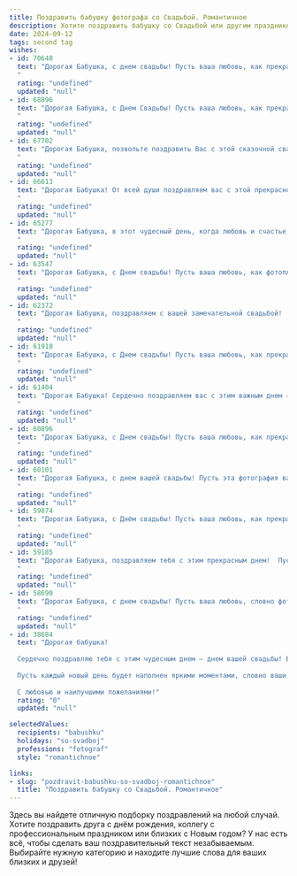 ```yaml
---
title: Поздравить бабушку фотографа со Свадьбой. Романтичное
description: Хотите поздравить бабушку со Свадьбой или другим праздником? Наш ИИ создаст незабываемое поздравление, а вы обязательно выделитесь среди других.  
date: 2024-09-12
tags: second tag
wishes:
- id: 70648
  text: "Дорогая Бабушка, с днем свадьбы! Пусть ваша любовь, как прекрасный снимок, хранит яркие моменты вашей жизни, а каждый день будет полон счастья, как кадр из романтической фотосессии.
  "
  rating: "undefined"
  updated: "null"
- id: 68896
  text: "Дорогая Бабушка, с Днем Свадьбы! Пусть ваша любовь, как прекрасная фотография, хранит яркие краски и неподдельную радость на протяжении многих счастливых лет.
  "
  rating: "undefined"
  updated: "null"
- id: 67702
  text: "Дорогая Бабушка, позвольте поздравить Вас с этой сказочной свадьбой!  Пусть Ваши фотографии, как и Ваши чувства, будут полны любви, радости и нежности.
  "
  rating: "undefined"
  updated: "null"
- id: 66613
  text: "Дорогая Бабушка! От всей души поздравляем вас с этой прекрасной свадьбой! Пусть ваш союз будет таким же красивым и ярким, как снимки, которые вы создаете своими руками. Желаем вам бесконечной любви, счастья и процветания!
  "
  rating: "undefined"
  updated: "null"
- id: 65277
  text: "Дорогая Бабушка, в этот чудесный день, когда любовь и счастье сливаются воедино, позвольте мне поздравить вас с вашей свадьбой! Пусть этот прекрасный день станет началом новой главы в вашей жизни, наполненной любовью, радостью и вдохновением. Как фотограф, я знаю, что вы сможете запечатлеть самые яркие моменты вашего совместного пути, чтобы сохранить их в памяти навсегда. Желаю вам долгих и счастливых лет, наполненных нежностью, заботой и взаимным пониманием!
  "
  rating: "undefined"
  updated: "null"
- id: 63547
  text: "Дорогая Бабушка, с Днем свадьбы! Пусть ваша любовь, как фотопленка, хранит самые яркие моменты жизни, а каждый день будет наполнен теплыми, нежными кадрами счастья.
  "
  rating: "undefined"
  updated: "null"
- id: 62372
  text: "Дорогая Бабушка, поздравляем с вашей замечательной свадьбой!  Пусть ваша любовь, как прекрасная фотография, будет вечной и яркой, хранящей все ваши счастливые мгновения. Желаем вам бесконечного счастья и радости в семейной жизни!
  "
  rating: "undefined"
  updated: "null"
- id: 61910
  text: "Дорогая Бабушка, с Днем свадьбы! Пусть ваша любовь, как прекрасная фотография, остаётся яркой и живой на долгие годы!
  "
  rating: "undefined"
  updated: "null"
- id: 61404
  text: "Дорогая Бабушка! Сердечно поздравляем вас с этим важным днем – днем вашей свадьбы! Пусть ваша любовь, как ваша фотокамера, запечатлеет самые яркие и счастливые моменты вашей жизни. Будьте счастливы, любимы и всегда окружены теплом и заботой!
  "
  rating: "undefined"
  updated: "null"
- id: 60896
  text: "Дорогая Бабушка, с Днем свадьбы! Пусть ваша любовь, как прекрасная фотография, запечатлеет самые счастливые моменты жизни, и каждый новый день будет полон ярких красок и нежных чувств!
  "
  rating: "undefined"
  updated: "null"
- id: 60101
  text: "Дорогая Бабушка, с днем вашей свадьбы! Пусть эта фотография вашей любви станет символом нежности, счастья и вечной молодости. Желаю вам бесконечного тепла, нежности и романтики, которые вы храните в своем сердце и дарите миру!
  "
  rating: "undefined"
  updated: "null"
- id: 59874
  text: "Дорогая Бабушка, с Днём свадьбы! Пусть ваша любовь, как прекрасная фотография, останется яркой и живой на долгие годы.
  "
  rating: "undefined"
  updated: "null"
- id: 59185
  text: "Дорогая Бабушка, поздравляем тебя с этим прекрасным днем!  Пусть ваша свадьба станет началом новой главы в вашей жизни, наполненной любовью, счастьем и вдохновением. Пусть ваша семейная история напишется яркими красками, которые ты так талантливо ловишь объективом. Желаем вам бесконечной любви, радости и чудесных моментов, которые вы будете хранить в памяти и на фотографиях.
  "
  rating: "undefined"
  updated: "null"
- id: 58690
  text: "Дорогая Бабушка, с днем свадьбы! Пусть ваша любовь, словно фотоснимок, навсегда сохранит яркие моменты счастья и нежности, а ваш семейный альбом будет наполнен красивыми и трогательными историями любви.
  "
  rating: "undefined"
  updated: "null"
- id: 38684
  text: "Дорогая бабушка!
  
  Сердечно поздравляю тебя с этим чудесным днем — днем вашей свадьбы! В этот особенный момент, когда сердца соединяются, словно кадры в волшебном фотоснимке, хочу пожелать вам бесконечной любви и счастья.
  
  Пусть каждый новый день будет наполнен яркими моментами, словно ваши любимые фотографии, сохраняющие самые трогательные воспоминания. Пусть ваши взгляды всегда встречаются с теплотой, а ваши сердца бьются в унисон, незабываемо запечатлевая каждую миг вашей совместной жизни.
  
  С любовью и наилучшими пожеланиями!"
  rating: "0"
  updated: "null"

selectedValues:
  recipients: "babushku"
  holidays: "so-svadboj"
  professions: "fotograf"
  style: "romantichnoe"

links:
- slug: "pozdravit-babushku-so-svadboj-romantichnoe"
  title: "Поздравить бабушку со Свадьбой. Романтичное"
---
```


Здесь вы найдете отличную подборку поздравлений на любой случай. 
Хотите поздравить друга с днём рождения, коллегу с профессиональным праздником или близких с Новым годом? У нас есть всё, чтобы сделать ваш поздравительный текст незабываемым. Выбирайте нужную категорию и находите лучшие слова для ваших близких и друзей!
